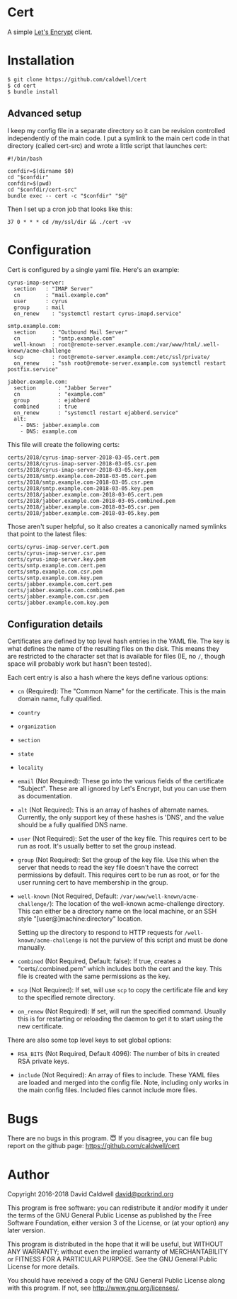 # Cert

A simple [Let's Encrypt](https://letsencrypt.org/) client.

# Installation

    $ git clone https://github.com/caldwell/cert
    $ cd cert
    $ bundle install

## Advanced setup

I keep my config file in a separate directory so it can be revision
controlled independently of the main code. I put a symlink to the main cert
code in that directory (called cert-src) and wrote a little script that
launches cert:

    #!/bin/bash

    confdir=$(dirname $0)
    cd "$confdir"
    confdir=$(pwd)
    cd "$confdir/cert-src"
    bundle exec -- cert -c "$confdir" "$@"

Then I set up a cron job that looks like this:

    37 0 * * * cd /my/ssl/dir && ./cert -vv

# Configuration

Cert is configured by a single yaml file. Here's an example:

    cyrus-imap-server:
      section   : "IMAP Server"
      cn        : "mail.example.com"
      user      : cyrus
      group     : mail
      on_renew    : "systemctl restart cyrus-imapd.service"

    smtp.example.com:
      section     : "Outbound Mail Server"
      cn          : "smtp.example.com"
      well-known  : root@remote-server.example.com:/var/www/html/.well-known/acme-challenge
      scp         : root@remote-server.example.com:/etc/ssl/private/
      on_renew    : "ssh root@remote-server.example.com systemctl restart postfix.service"

    jabber.example.com:
      section       : "Jabber Server"
      cn            : "example.com"
      group         : ejabberd
      combined      : true
      on_renew      : "systemctl restart ejabberd.service"
      alt:
        - DNS: jabber.example.com
        - DNS: example.com

This file will create the following certs:

    certs/2018/cyrus-imap-server-2018-03-05.cert.pem
    certs/2018/cyrus-imap-server-2018-03-05.csr.pem
    certs/2018/cyrus-imap-server-2018-03-05.key.pem
    certs/2018/smtp.example.com-2018-03-05.cert.pem
    certs/2018/smtp.example.com-2018-03-05.csr.pem
    certs/2018/smtp.example.com-2018-03-05.key.pem
    certs/2018/jabber.example.com-2018-03-05.cert.pem
    certs/2018/jabber.example.com-2018-03-05.combined.pem
    certs/2018/jabber.example.com-2018-03-05.csr.pem
    certs/2018/jabber.example.com-2018-03-05.key.pem

Those aren't super helpful, so it also creates a canonically named symlinks
that point to the latest files:

    certs/cyrus-imap-server.cert.pem
    certs/cyrus-imap-server.csr.pem
    certs/cyrus-imap-server.key.pem
    certs/smtp.example.com.cert.pem
    certs/smtp.example.com.csr.pem
    certs/smtp.example.com.key.pem
    certs/jabber.example.com.cert.pem
    certs/jabber.example.com.combined.pem
    certs/jabber.example.com.csr.pem
    certs/jabber.example.com.key.pem

## Configuration details

Certificates are defined by top level hash entries in the YAML file. The key
is what defines the name of the resulting files on the disk. This means they
are restricted to the character set that is available for files (IE, no `/`,
though space will probably work but hasn't been tested).

Each cert entry is also a hash where the keys define various options:

  - `cn` (Required): The "Common Name" for the certificate. This is the main
    domain name, fully qualified.

  - `country`
  - `organization`
  - `section`
  - `state`
  - `locality`
  - `email`
    (Not Required): These go into the various fields of the certificate
    "Subject". These are all ignored by Let's Encrypt, but you can use them as
    documentation.

  - `alt` (Not Required): This is an array of hashes of alternate
    names. Currently, the only support key of these hashes is 'DNS', and the
    value should be a fully qualified DNS name.

  - `user` (Not Required): Set the user of the key file. This requires cert
    to be run as root. It's usually better to set the group instead.

  - `group` (Not Required): Set the group of the key file. Use this when the
    server that needs to read the key file doesn't have the correct
    permissions by default. This requires cert to be run as root, or for the
    user running cert to have membership in the group.

  - `well-known` (Not Required, Default: `/var/www/well-known/acme-challenge/`):
    The location of the well-known acme-challenge directory. This can either
    be a directory name on the local machine, or an SSH style
    "[user@]machine:directory" location.

    Setting up the directory to respond to HTTP requests for
    `/well-known/acme-challenge` is not the purview of this script and must
    be done manually.

  - `combined` (Not Required, Default: false): If true, creates a
    "certs/<name>.combined.pem" which includes both the cert and the
    key. This file is created with the same permissions as the key.

  - `scp` (Not Required): If set, will use `scp` to copy the certificate
    file and key to the specified remote directory.

  - `on_renew` (Not Required): If set, will run the specified
    command. Usually this is for restarting or reloading the daemon to get
    it to start using the new certificate.

There are also some top level keys to set global options:

  - `RSA_BITS` (Not Required, Default 4096): The number of bits in created
    RSA private keys.

  - `include` (Not Required): An array of files to include. These YAML files
    are loaded and merged into the config file. Note, including only works
    in the main config files. Included files cannot include more files.

# Bugs

There are no bugs in this program. 😇 
If you disagree, you can file bug
report on the github page: https://github.com/caldwell/cert

# Author

Copyright 2016-2018 David Caldwell <david@porkrind.org>

This program is free software: you can redistribute it and/or modify it
under the terms of the GNU General Public License as published by the Free
Software Foundation, either version 3 of the License, or (at your option)
any later version.

This program is distributed in the hope that it will be useful, but WITHOUT
ANY WARRANTY; without even the implied warranty of MERCHANTABILITY or
FITNESS FOR A PARTICULAR PURPOSE.  See the GNU General Public License for
more details.

You should have received a copy of the GNU General Public License along with
this program.  If not, see <http://www.gnu.org/licenses/>.
